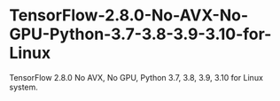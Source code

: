 # TensorFlow-2.8.0-No-AVX-No-GPU-Python-3.7-3.8-3.9-3.10-for-Linux
TensorFlow 2.8.0 No AVX, No GPU, Python 3.7, 3.8, 3.9, 3.10 for Linux system.
